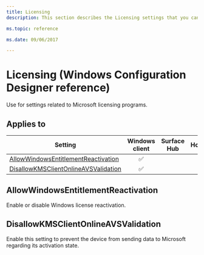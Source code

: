 ```yaml
---
title: Licensing
description: This section describes the Licensing settings that you can configure in provisioning packages for Windows 10 using Windows Configuration Designer.

ms.topic: reference

ms.date: 09/06/2017

---
```


# Licensing (Windows Configuration Designer reference)

Use for settings related to Microsoft licensing programs.

## Applies to

| Setting   | Windows client | Surface Hub | HoloLens | IoT Core |
| --- | :---: | :---: | :---: | :---: |
| [AllowWindowsEntitlementReactivation](#allowwindowsentitlementreactivation) | ✅  |  |  |  |
| [DisallowKMSClientOnlineAVSValidation](#disallowkmsclientonlineavsvalidation) | ✅  |  |  |  |

## AllowWindowsEntitlementReactivation

Enable or disable Windows license reactivation.

## DisallowKMSClientOnlineAVSValidation

Enable this setting to prevent the device from sending data to Microsoft regarding its activation state.

